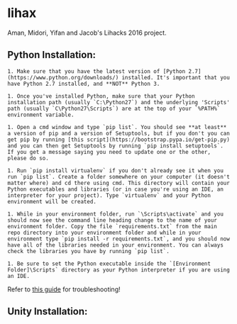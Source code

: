 # lihax
Aman, Midori, Yifan and Jacob's Lihacks 2016 project. 

## Python Installation:  
  
	1. Make sure that you have the latest version of [Python 2.7](https://www.python.org/downloads/) installed. It's important that you have Python 2.7 installed, and **NOT** Python 3.  
	  
	1. Once you've installed Python, make sure that your Python installation path (usually `C:\Python27`) and the underlying 'Scripts' path (usually `C\Python27\Scripts`) are at the top of your `%PATH%` environment variable.  
	  
	1. Open a cmd window and type `pip list`. You should see **at least** a version of pip and a version of Setuptools, but if you don't you can get pip by running [this script](https://bootstrap.pypa.io/get-pip.py) and you can then get Setuptools by running `pip install setuptools`. If you get a message saying you need to update one or the other, please do so.  
	   
	1. Run `pip install virtualenv` if you don't already see it when you run `pip list`. Create a folder somewhere on your computer (it doesn't matter where) and cd there using cmd. This directory will contain your Python executables and libraries (or in case you're using an IDE, an interpreter for your project). Type `virtualenv` and your Python environment will be created.  
	  
	1. While in your environment folder, run `\Scripts\activate` and you should now see the command line heading change to the name of your environment folder. Copy the file `requirements.txt` from the main repo directory into your environment folder and while in your environment type `pip install -r requirements.txt`, and you should now have all of the libraries needed in your environment. You can always check the libraries you have by running `pip list`.  
	  
	1. Be sure to set the Python executable inside the `[Environment Folder]\Scripts` directory as your Python interpreter if you are using an IDE.  
  
Refer to [this guide](http://docs.python-guide.org/en/latest/dev/virtualenvs/) for troubleshooting! 

## Unity Installation:  
